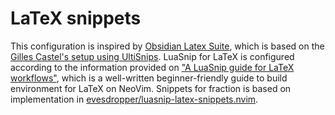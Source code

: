 # LaTeX snippets

This configuration is inspired by [Obsidian Latex Suite](https://github.com/artisticat1/obsidian-latex-suite),
which is based on the [Gilles Castel's setup using UltiSnips](https://castel.dev/post/lecture-notes-1/).
LuaSnip for LaTeX is configured according to the information provided on ["A LuaSnip guide for LaTeX workflows"](https://ejmastnak.com/tutorials/vim-latex/luasnip/), which is a well-written beginner-friendly guide to build environment for LaTeX on NeoVim.
Snippets for fraction is based on implementation in [evesdropper/luasnip-latex-snippets.nvim](https://github.com/evesdropper/luasnip-latex-snippets.nvim).
